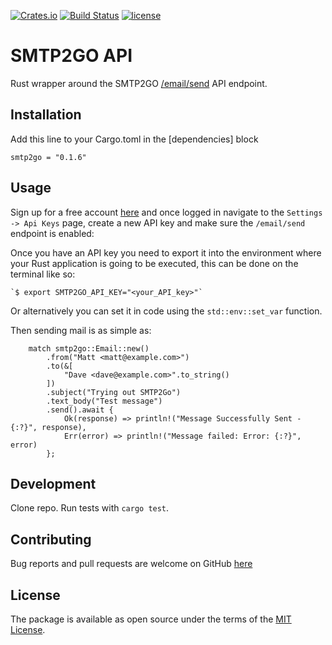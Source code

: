 [![Crates.io](https://img.shields.io/crates/v/smtp2go.svg)](https://crates.io/crates/smtp2go)
[![Build Status](https://travis-ci.org/smtp2go-oss/smtp2go-rust.svg?branch=master)](https://travis-ci.org/smtp2go-oss/smtp2go-rust)
[![license](https://img.shields.io/github/license/smtp2go-oss/smtp2go-rust.svg)]()

# SMTP2GO API

Rust wrapper around the SMTP2GO [/email/send](https://apidoc.smtp2go.com/documentation/#/POST%20/email/send) API endpoint.

## Installation

Add this line to your Cargo.toml in the [dependencies] block

`smtp2go = "0.1.6"`

## Usage

Sign up for a free account [here](https://www.smtp2go.com/pricing) and once logged in navigate
to the `Settings -> Api Keys` page, create a new API key and make sure the `/email/send` endpoint
is enabled:

Once you have an API key you need to export it into the environment where your Rust application is
going to be executed, this can be done on the terminal like so:

    `$ export SMTP2GO_API_KEY="<your_API_key>"`

Or alternatively you can set it in code using the `std::env::set_var` function. 

Then sending mail is as simple as:

```
	match smtp2go::Email::new()
		.from("Matt <matt@example.com>")
		.to(&[
			"Dave <dave@example.com>".to_string()
		])
		.subject("Trying out SMTP2Go")
		.text_body("Test message")
		.send().await {
			Ok(response) => println!("Message Successfully Sent - {:?}", response),
			Err(error) => println!("Message failed: Error: {:?}", error)
		};
```

## Development

Clone repo. Run tests with `cargo test`.

## Contributing

Bug reports and pull requests are welcome on GitHub [here](https://github.com/smtp2go-oss/smtp2go-rust)

## License

The package is available as open source under the terms of the [MIT License](http://opensource.org/licenses/MIT).
